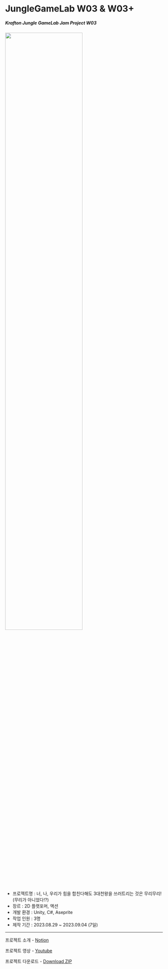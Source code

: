 # JungleGameLab W03 & W03+ 
##### Krafton Jungle GameLab Jam Project W03  

<img src="Thumbnail.gif" width="70%">
<br/>
   
- 프로젝트명 : 너, 나, 우리가 힘을 합친다해도 3대천왕을 쓰러트리는 것은 무리무리!(무리가 아니었다!?)
- 장르 : 2D 플랫포머, 액션
- 개발 환경 : Unity, C#, Aseprite  
- 작업 인원 : 3명
- 제작 기간 : 2023.08.29 ~ 2023.09.04 (7일)

---
프로젝트 소개 - [Notion](https://svcbn.notion.site/3-55c22e96367b428d900e917520989a33?pvs=4)  

프로젝트 영상 - [Youtube](https://youtu.be/RtyzfOxwHhE)  

프로젝트 다운로드 - [Download ZIP](https://github.com/svcbn/JungleGameLab_W03_TimeIsPower/raw/main/Build.zip)
